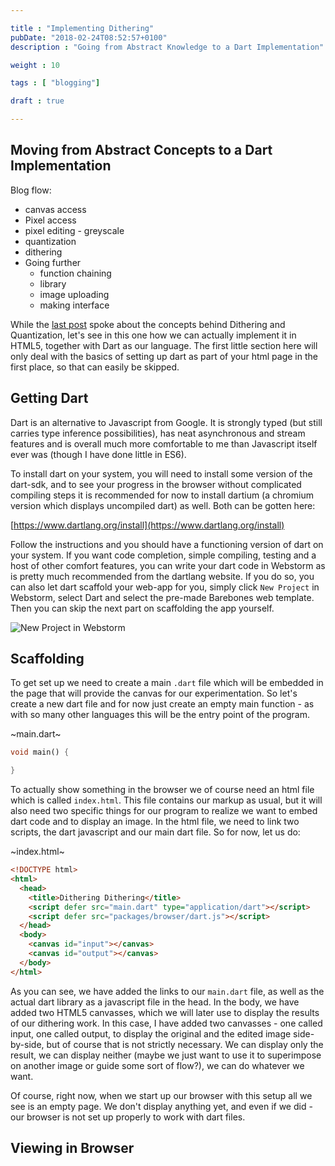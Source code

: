 ```yaml
---

title : "Implementing Dithering"
pubDate: "2018-02-24T08:52:57+0100"
description : "Going from Abstract Knowledge to a Dart Implementation"

weight : 10

tags : [ "blogging"]

draft : true

---
```


## Moving from Abstract Concepts to a Dart Implementation

Blog flow:

* canvas access
* Pixel access
* pixel editing - greyscale
* quantization
* dithering
* Going further
  * function chaining
  * library
  * image uploading
  * making interface

While the [last post](/2018-02-19) spoke about the concepts behind Dithering and
Quantization, let's see in this one how we can actually implement it in HTML5,
together with Dart as our language. The first little section here will only deal
with the basics of setting up dart as part of your html page in the first place,
so that can easily be skipped.

## Getting Dart

Dart is an alternative to Javascript from Google. It is strongly typed (but
still carries type inference possibilities), has neat asynchronous and stream
features and is overall much more comfortable to me than Javascript itself ever
was (though I have done little in ES6).

To install dart on your system, you will need to install some version of the
dart-sdk, and to see your progress in the browser without complicated compiling
steps it is recommended for now to install dartium (a chromium version which
displays uncompiled dart) as well. Both can be gotten here:

[https://www.dartlang.org/install](https://www.dartlang.org/install)

Follow the instructions and you should have a functioning version of dart on
your system. If you want code completion, simple compiling, testing and a host
of other comfort features, you can write your dart code in Webstorm as is pretty
much recommended from the dartlang website. If you do so, you can also let dart
scaffold your web-app for you, simply click `New Project` in Webstorm, select
Dart and select the pre-made Barebones web template. Then you can skip the next
part on scaffolding the app yourself.

![New Project in Webstorm](/2018-02-24/newproject.png)

## Scaffolding

To get set up we need to create a main `.dart` file which will be embedded in
the page that will provide the canvas for our experimentation. So let's create a
new dart file and for now just create an empty main function - as with so many
other languages this will be the entry point of the program.

~main.dart~

```dart
void main() {

}
```

To actually show something in the browser we of course need an html file which
is called `index.html`. This file contains our markup as usual, but it will also
need two specific things for our program to realize we want to embed dart code
and to display an image. In the html file, we need to link two scripts, the dart
javascript and our main dart file. So for now, let us do:

~index.html~

```html
<!DOCTYPE html>
<html>
  <head>
    <title>Dithering Dithering</title>
    <script defer src="main.dart" type="application/dart"></script>
    <script defer src="packages/browser/dart.js"></script>
  </head>
  <body>
    <canvas id="input"></canvas>
    <canvas id="output"></canvas>
  </body>
</html>
```

As you can see, we have added the links to our `main.dart` file, as well as the
actual dart library as a javascript file in the head. In the body, we have added
two HTML5 canvasses, which we will later use to display the results of our
dithering work. In this case, I have added two canvasses - one called input, one
called output, to display the original and the edited image side-by-side, but of
course that is not strictly necessary. We can display only the result, we can
display neither (maybe we just want to use it to superimpose on another image or
guide some sort of flow?), we can do whatever we want.

Of course, right now, when we start up our browser with this setup all we see is
an empty page. We don't display anything yet, and even if we did - our browser
is not set up properly to work with dart files.

## Viewing in Browser
